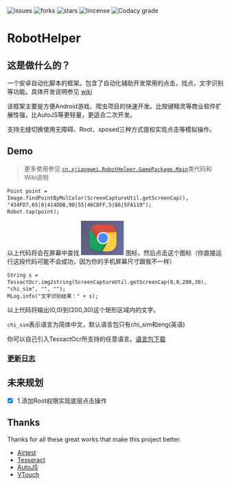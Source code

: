 ![issues](https://img.shields.io/github/issues/Jinnrry/RobotHelper)
![forks](https://img.shields.io/github/forks/Jinnrry/RobotHelper)
![stars](https://img.shields.io/github/stars/Jinnrry/RobotHelper)
![lincense](https://img.shields.io/github/license/Jinnrry/RobotHelper)
![Codacy grade](https://img.shields.io/codacy/grade/3dce672ecf2c4dbb909e005f8f22cfda)
# RobotHelper

## 这是做什么的？

一个安卓自动化脚本的框架。包含了自动化辅助开发常用的点击，找点，文字识别等功能。具体开发说明参见
[wiki](https://github.com/Jinnrry/RobotHelper/wiki)


该框架主要是方便Android游戏、爬虫项目的快速开发。比按键精灵等商业软件扩展性强，比AutoJS等更轻量，更适合二次开发。

支持无缝切换使用无障碍、Root、xposed三种方式提权实现点击等模拟操作。



## Demo

> 更多使用参见  [`cn.xjiangwei.RobotHelper.GamePackage.Main`](https://github.com/Jinnrry/RobotHelper/blob/master/Android/app/src/main/java/cn/xjiangwei/RobotHelper/GamePackage/Main.java)类代码和Wiki说明

```
Point point = Image.findPointByMulColor(ScreenCaptureUtil.getScreenCap(), "434FD7,65|0|414DDB,90|55|46CDFF,5|86|5FA119");
Robot.tap(point);
```

以上代码将会在屏幕中查找  <img src="./docs/chrome.png" width="100px" />  图标，然后点击这个图标（你直接运行这段代码可能不会成功，因为你的手机屏幕尺寸跟我不一样）


```
String s = TessactOcr.img2string(ScreenCaptureUtil.getScreenCap(0,0,200,30), "chi_sim", "", "");
MLog.info("文字识别结果：" + s);
```
以上代码将输出(0,0)到(200,30)这个矩形区域内的文字。

`chi_sim`表示语言为简体中文，默认语言包只有chi_sim和eng(英语)

你可以自己引入TessactOcr所支持的任意语言。[语言包下载](https://github.com/tesseract-ocr/tessdata_best)


### [更新日志](./UPDATE.md)



## 未来规划

- [x] 1.添加Root权限实现底层点击操作

## Thanks

Thanks for all these great works that make this project better.

- [Airtest](https://github.com/AirtestProject/Airtest)
- [Tesseract](https://github.com/tesseract-ocr/tesseract)
- [AutoJS](https://github.com/hyb1996/Auto.js)
- [VTouch](https://github.com/Azard/VTouch/tree/master/app/src/main/java/me/azard/vtouch/event)
